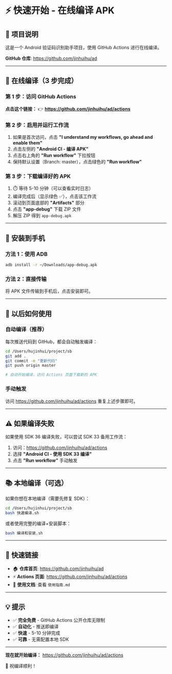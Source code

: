 # ⚡️ 快速开始 - 在线编译 APK

## 🎯 项目说明

这是一个 Android 验证码识别助手项目，使用 GitHub Actions 进行在线编译。

**GitHub 仓库**: https://github.com/jinhuihu/ad

---

## 🚀 在线编译（3 步完成）

### 第 1 步：访问 GitHub Actions

**点击这个链接：** 👉 **https://github.com/jinhuihu/ad/actions**

### 第 2 步：启用并运行工作流

1. 如果是首次访问，点击 **"I understand my workflows, go ahead and enable them"**
2. 点击左侧的 **"Android CI - 编译 APK"**
3. 点击右上角的 **"Run workflow"** 下拉按钮
4. 保持默认设置（Branch: master），点击绿色的 **"Run workflow"**

### 第 3 步：下载编译好的 APK

1. ⏱️ 等待 5-10 分钟（可以查看实时日志）
2. 编译完成后（显示绿色 ✅），点击该工作流
3. 滚动到页面底部的 **"Artifacts"** 部分
4. 点击 **"app-debug"** 下载 ZIP 文件
5. 解压 ZIP 得到 `app-debug.apk`

---

## 📱 安装到手机

### 方法 1：使用 ADB

```bash
adb install -r ~/Downloads/app-debug.apk
```

### 方法 2：直接传输

将 APK 文件传输到手机后，点击安装即可。

---

## 🔄 以后如何使用

### 自动编译（推荐）

每次推送代码到 GitHub，都会自动触发编译：

```bash
cd /Users/hujinhui/project/sb
git add .
git commit -m "更新代码"
git push origin master

# 自动开始编译，访问 Actions 页面下载新的 APK
```

### 手动触发

访问 https://github.com/jinhuihu/ad/actions 重复上述步骤即可。

---

## ⚠️ 如果编译失败

如果使用 SDK 36 编译失败，可以尝试 SDK 33 备用工作流：

1. 访问：https://github.com/jinhuihu/ad/actions
2. 选择 **"Android CI - 使用 SDK 33 编译"**
3. 点击 **"Run workflow"** 手动触发

---

## 📚 本地编译（可选）

如果你想在本地编译（需要先修复 SDK）：

```bash
cd /Users/hujinhui/project/sb
bash 快速编译.sh
```

或者使用完整的编译+安装脚本：

```bash
bash 编译和安装.sh
```

---

## 🔗 快速链接

- 🏠 **仓库首页**: https://github.com/jinhuihu/ad
- ⚡ **Actions 页面**: https://github.com/jinhuihu/ad/actions
- 📖 **使用文档**: 查看 `使用指南.md`

---

## 💡 提示

- ✅ **完全免费** - GitHub Actions 公开仓库无限制
- ✅ **自动化** - 推送即编译
- ✅ **快速** - 5-10 分钟完成
- ✅ **可靠** - 无需配置本地 SDK

---

**现在就开始编译：** https://github.com/jinhuihu/ad/actions

🎉 祝编译顺利！



